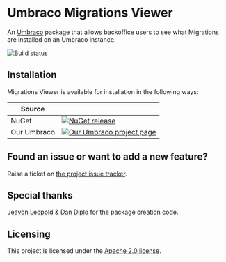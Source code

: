 # Umbraco Migrations Viewer
An [Umbraco](http://umbraco.com/) package that allows backoffice users to see what Migrations are installed on an Umbraco instance.

[![Build status](https://ci.appveyor.com/api/projects/status/nbi5hdut64xxkg2m?svg=true)](https://ci.appveyor.com/project/jamiepollock/umbraco-migrationsviewer)

## Installation

Migrations Viewer is available for installation in the following ways:

| Source      |             |
|-------------|-------------|
| NuGet       | [![NuGet release](https://img.shields.io/nuget/v/Our.Umbraco.MigrationsViewer.svg)](https://www.nuget.org/packages/Our.Umbraco.MigrationsViewer)|
| Our Umbraco | [![Our Umbraco project page](https://img.shields.io/badge/our-umbraco-orange.svg)](https://our.umbraco.org/projects/developer-tools/migrations-viewer)  |

## Found an issue or want to add a new feature?

Raise a ticket on [the project issue tracker](https://github.com/jamiepollock/Umbraco-MigrationsViewer/issues).

## Special thanks

[Jeavon Leopold](https://github.com/jeavon) & [Dan Diplo](https://github.com/dandiplo) for the package creation code.

## Licensing

This project is licensed under the [Apache 2.0 license](http://www.apache.org/licenses/LICENSE-2.0).